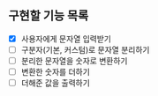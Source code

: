 ## 구현할 기능 목록
- [X] 사용자에게 문자열 입력받기
- [ ] 구분자(기본, 커스텀)로 문자열 분리하기
- [ ] 분리한 문자열을 숫자로 변환하기
- [ ] 변환한 숫자를 더하기
- [ ] 더해준 값을 출력하기
